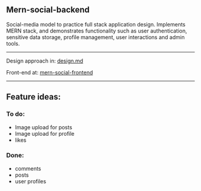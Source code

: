 
## Mern-social-backend

Social-media model to practice full stack application design. Implements MERN stack, and demonstrates functionality such as user authentication, sensitive data storage, profile management, user interactions and admin tools. 

---

Design approach in: [design.md](https://github.com/zing-rsa/mern-social-backend/blob/master/design.md)

Front-end at: [mern-social-frontend](https://github.com/zing-rsa/mern-social-frontend)

---


## Feature ideas:


### To do:

- Image upload for posts
- Image upload for profile
- likes


### Done:

- comments
- posts
- user profiles

